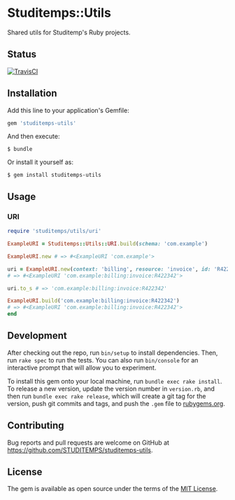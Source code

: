 # Studitemps::Utils

Shared utils for Studitemp's Ruby projects.

## Status

[![TravisCI](https://travis-ci.com/STUDITEMPS/utils.svg?branch=master)](https://travis-ci.com/STUDITEMPS/utils)

## Installation

Add this line to your application's Gemfile:

```ruby
gem 'studitemps-utils'
```

And then execute:

    $ bundle

Or install it yourself as:

    $ gem install studitemps-utils

## Usage

### URI

```ruby
require 'studitemps/utils/uri'

ExampleURI = Studitemps::Utils::URI.build(schema: 'com.example')

ExampleURI.new # => #<ExampleURI 'com.example'>

uri = ExampleURI.new(context: 'billing', resource: 'invoice', id: 'R422342')
# => #<ExampleURI 'com.example:billing:invoice:R422342'>

uri.to_s # => 'com.example:billing:invoice:R422342'

ExampleURI.build('com.example:billing:invoice:R422342')
# => #<ExampleURI 'com.example:billing:invoice:R422342'>
end
```

## Development

After checking out the repo, run `bin/setup` to install dependencies. Then, run `rake spec` to run the tests. You can also run `bin/console` for an interactive prompt that will allow you to experiment.

To install this gem onto your local machine, run `bundle exec rake install`. To release a new version, update the version number in `version.rb`, and then run `bundle exec rake release`, which will create a git tag for the version, push git commits and tags, and push the `.gem` file to [rubygems.org](https://rubygems.org).

## Contributing

Bug reports and pull requests are welcome on GitHub at https://github.com/STUDITEMPS/studitemps-utils.

## License

The gem is available as open source under the terms of the [MIT License](https://opensource.org/licenses/MIT).
